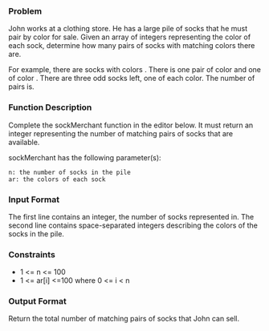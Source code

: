 ### Problem

John works at a clothing store. He has a large pile of socks that he must pair by color for sale. Given an array of integers representing the color of each sock, determine how many pairs of socks with matching colors there are.

For example, there are
socks with colors . There is one pair of color and one of color . There are three odd socks left, one of each color. The number of pairs is.

### Function Description

Complete the sockMerchant function in the editor below. It must return an integer representing the number of matching pairs of socks that are available.

sockMerchant has the following parameter(s):

    n: the number of socks in the pile
    ar: the colors of each sock

### Input Format

The first line contains an integer, the number of socks represented in.
The second line contains space-separated integers describing the colors
of the socks in the pile.

### Constraints

* 1 <= n <= 100
* 1 <= ar[i] <=100 where 0 <= i < n

### Output Format

Return the total number of matching pairs of socks that John can sell.